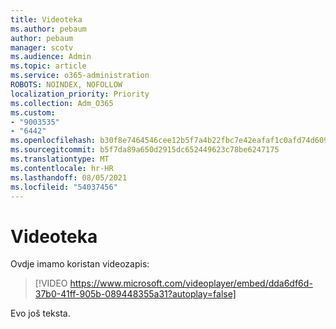 ```yaml
---
title: Videoteka
ms.author: pebaum
author: pebaum
manager: scotv
ms.audience: Admin
ms.topic: article
ms.service: o365-administration
ROBOTS: NOINDEX, NOFOLLOW
localization_priority: Priority
ms.collection: Adm_O365
ms.custom:
- "9003535"
- "6442"
ms.openlocfilehash: b30f8e7464546cee12b5f7a4b22fbc7e42eafaf1c0afd74d609637c006f57b80
ms.sourcegitcommit: b5f7da89a650d2915dc652449623c78be6247175
ms.translationtype: MT
ms.contentlocale: hr-HR
ms.lasthandoff: 08/05/2021
ms.locfileid: "54037456"
---
```

# <a name="video-test"></a>Videoteka

Ovdje imamo koristan videozapis:

>[!VIDEO https://www.microsoft.com/videoplayer/embed/dda6df6d-37b0-41ff-905b-089448355a31?autoplay=false]

Evo još teksta.

